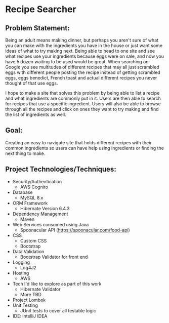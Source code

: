 # Recipe Searcher
## Problem Statement:
Being an adult means making dinner, but perhaps you aren't sure of what you can make with the ingredients you have in the house or just want some ideas of what to try making next. Being able to head to one site and see what recipes use your ingredients because eggs were on sale, and now you have 5 dozen waiting to be used would be great. When searching on Google you see multitudes of different recipes that may all just scrambled eggs with different people posting the recipe instead of getting scrambled eggs, eggs benedict, French toast and actual different recipes you never thought of that use eggs.

I hope to make a site that solves this problem by being able to list a recipe and what ingredients are commonly put in it. Users are then able to search for recipes that use a specific ingredient. Users will also be able to browse through all the recipes and click on ones they want to try making and find the list of ingredients as well.

## Goal:
Creating an easy to navigate site that holds different recipes with their common ingredients so users can have help using ingredients or finding the next thing to make.

## Project Technologies/Techniques:
- Security/Authentication
  - AWS Cognito
- Database
  - MySQL 8.x
- ORM Framework
  - Hibernate Version 6.4.3
- Dependency Management
  - Maven
- Web Services consumed using Java
  - Spoonacular API (https://spoonacular.com/food-api)
- CSS
  - Custom CSS
  - Bootstrap
- Data Validation
  - Bootstrap Validator for front end
- Logging
  - Log4J2
- Hosting
  - AWS
- Tech I'd like to explore as part of this work
  - Hibernate Validator
  - More TBD
- Project Lombok
- Unit Testing
  - JUnit tests to cover all testable logic
- IDE: IntelliJ IDEA


